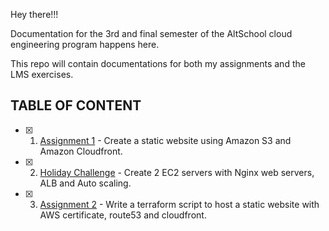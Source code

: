 Hey there!!!

Documentation for the 3rd and final semester of the AltSchool cloud engineering program happens here.

This repo will contain documentations for both my assignments and the LMS exercises.

## TABLE OF CONTENT

- [x] 1. [Assignment 1](./01-Assignment-01/) - Create a static website using Amazon S3 and Amazon Cloudfront.

- [x] 2. [Holiday Challenge](./02-Holiday-challenge/) - Create 2 EC2 servers with Nginx web servers, ALB and Auto scaling.

- [x] 3. [Assignment 2](./03-Assignment-02/) - Write a terraform script to host a static website with AWS certificate, route53 and cloudfront.